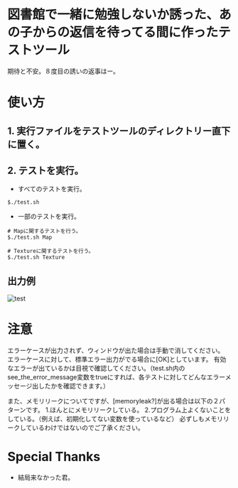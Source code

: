 
# 図書館で一緒に勉強しないか誘った、あの子からの返信を待ってる間に作ったテストツール 
期待と不安。８度目の誘いの返事はー。

# 使い方
## 1. 実行ファイルをテストツールのディレクトリー直下に置く。 
## 2. テストを実行。 
- すべてのテストを実行。
```
$./test.sh
```
- 一部のテストを実行。
```
# Mapに関するテストを行う。
$./test.sh Map

# Textureに関するテストを行う。
$./test.sh Texture
```

## 出力例
![test](https://user-images.githubusercontent.com/57135683/103202267-48e51880-4935-11eb-80aa-bc71c4e6bd17.png)

# 注意 
エラーケースが出力されず、ウィンドウが出た場合は手動で消してください。  
エラーケースに対して、標準エラー出力がでる場合に[OK]としています。
有効なエラーが出ているかは目視で確認してください。（test.sh内のsee_the_error_message変数をtrueにすれば、各テストに対してどんなエラーメッセージ出したかを確認できます。）

また、メモリリークについてですが、[memoryleak?]が出る場合は以下の２パターンです。
1.ほんとにメモリリークしている。
2.プログラム上よくないことをしている。（例えば、初期化してない変数を使っているなど）
必ずしもメモリリークしているわけではないのでご了承ください。

# Special Thanks
- 結局来なかった君。
